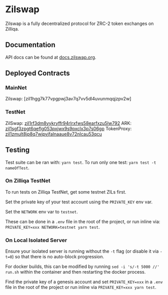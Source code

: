# Zilswap

Zilswap is a fully decentralized protocol for ZRC-2 token exchanges on Zilliqa.

## Documentation

API docs can be found at [docs.zilswap.org](https://docs.zilswap.org).

## Deployed Contracts

### MainNet

Zilswap: [zil1hgg7k77vpgpwj3av7q7vv5dl4uvunmqqjzpv2w]

### TestNet

ZilSwap: [zil1rf3dm8yykryffr94rlrxfws58earfxzu5lw792](https://devex.zilliqa.com/address/0x1a62dd9c84b0c8948cb51fc664ba143e7a34985c?network=https://dev-api.zilliqa.com)
ARK: [zil1sgf3zpgt6qeflg053pxjwx9s9pxclx3p7s06gp](https://devex.zilliqa.com/address/0x821311050bd0329fa1f4884d2718b0284d8f9a21?network=https://dev-api.zilliqa.com)
TokenProxy: [zil1zmult8jp8q7wjpvjfalnaaue8v72nlcau53qcu](https://devex.zilliqa.com/address/0x16f9f59e41383ce905924f7f3ef7993b3ca9ff1d?network=https://dev-api.zilliqa.com)

## Testing

Test suite can be ran with: `yarn test`. To run only one test: `yarn test -t nameOfTest`.

### On Zilliqa TestNet

To run tests on Zilliqa TestNet, get some testnet ZILs first.

Set the private key of your test account using the `PRIVATE_KEY` env var.

Set the `NETWORK` env var to `testnet`.

These can be done in a `.env` file in the root of the project, or run inline via: `PRIVATE_KEY=xxx NETWORK=testnet yarn test`.

### On Local Isolated Server

Ensure your isolated server is running without the `-t` flag (or disable it via `-t=0`) so that there is no auto-block progression.

For docker builds, this can be modified by running `sed -i 's/-t 5000 //' run.sh` within the container and then restarting the docker process.

Find the private key of a genesis account and set `PRIVATE_KEY=xxx` in a `.env` file in the root of the project or run inline via `PRIVATE_KEY=xxx yarn test`.
